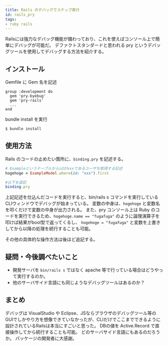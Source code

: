 ```yaml
---
title: Rails のデバッグでステップ実行
id: rails_pry
tags:
- ruby rails
---
```

Railsには強力なデバッグ機能が備わっており、これを使えばコンソール上で簡単にデバッグが可能だ。
デファクトスタンダードと思われる pry というデバッグツールを使用してデバッグする方法を紹介する。
<!-- more -->
## インストール
Gemfile に Gem 名を記述

```Gemfile
group :development do
  gem 'pry-byebug'
  gem 'pry-rails'
  ...
end
```

bundle install を実行
```sh
$ bundle install
```

## 使用方法
Rails のコードの止めたい箇所に、`binding.pry` を記述する。

```example.rb
# Exampleというテーブルからidがxxxであるユーザを取得する記述
hogehoge = ExampleModel.where(id: "xxx").first

#以下を追記
binding.pry
```

上記記述を仕込んだコードを実行すると、bin/rails s コマンドを実行しているCLIウィンドウでデバッグが始まっている。
変数の中身は、`hogehoge` と変数名を叩くだけで変数の中身が出力される。
また、pry コンソール上は Ruby のコードを実行できるため、`hogehoge.name == "fugafuga"` のように論理演算子を叩けば結果がbool型で返ってくるし、 `hogehoge = "fugafuga"` と変数を上書きしてから以降の処理を続行することも可能。

その他の具体的な操作方法は後ほど追記する。

## 疑問・今後調べたいこと
- 開発サーバを `bin/rails s` ではなく apache 等で行っている場合はどうやって実行するのか。
- 他のサーバサイド言語にも同じようなデバッグツールはあるのか？

## まとめ
デバッグは VisualStudio や Eclipse、JSならブラウザのデバッグツール等のGUIでしかやり方を想像できていなかったが、CLIだけでここまでできるように設計されているRailsは本当にすごいと思った。
DBの値を Active.Record で直接操作してから続行することも可能。
どのサーバサイド言語にもあるのだろうか。
パッケージの開発者に大感謝。

